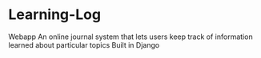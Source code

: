 # Learning-Log
Webapp 
An online journal system that lets users keep track of information learned about particular topics
Built in Django

